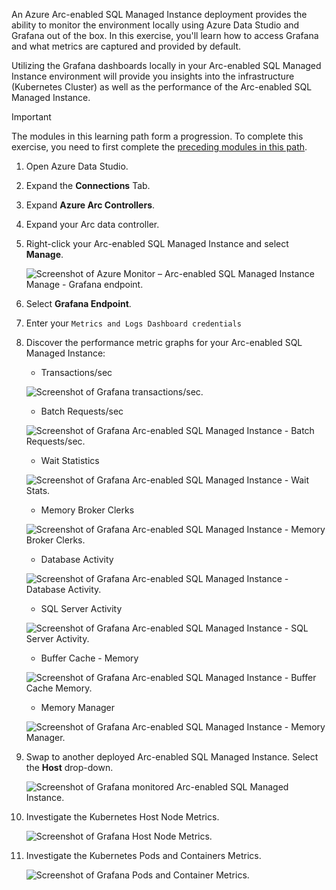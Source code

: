 An Azure Arc-enabled SQL Managed Instance deployment provides the ability to monitor the environment locally using Azure Data Studio and Grafana out of the box. In this exercise, you'll learn how to access Grafana and what metrics are captured and provided by default. 

Utilizing the Grafana dashboards locally in your Arc-enabled SQL Managed Instance environment will provide you insights into the infrastructure (Kubernetes Cluster) as well as the performance of the Arc-enabled SQL Managed Instance.

> [!IMPORTANT]
> The modules in this learning path form a progression. To complete this exercise, you need to first complete the [preceding modules in this path](/training/paths/get-started-azure-arc-sql-managed-instance/).

1. Open Azure Data Studio.
1. Expand the **Connections** Tab.
1. Expand **Azure Arc Controllers**.
1. Expand your Arc data controller.
1. Right-click your Arc-enabled SQL Managed Instance and select **Manage**.

    ![Screenshot of Azure Monitor – Arc-enabled SQL Managed Instance Manage - Grafana endpoint.](../media/azure-data-studio-grafana-endpoint-1.png)

1. Select **Grafana Endpoint**.
1. Enter your `Metrics and Logs Dashboard credentials`
1. Discover the performance metric graphs for your Arc-enabled SQL Managed Instance:
    - Transactions/sec

    ![Screenshot of Grafana transactions/sec.](../media/azure-data-studio-grafana-transactions-2.png)

    - Batch Requests/sec

    ![Screenshot of Grafana Arc-enabled SQL Managed Instance - Batch Requests/sec.](../media/azure-data-studio-grafana-batch-requests-3.png)

    - Wait Statistics

    ![Screenshot of Grafana Arc-enabled SQL Managed Instance - Wait Stats.](../media/azure-data-studio-grafana-wait-stats-4.png)

    - Memory Broker Clerks

    ![Screenshot of Grafana Arc-enabled SQL Managed Instance - Memory Broker Clerks.](../media/azure-data-studio-grafana-memory-clerks-5.png)

    - Database Activity

    ![Screenshot of Grafana Arc-enabled SQL Managed Instance - Database Activity.](../media/azure-data-studio-grafana-database-activity-6.png)

    - SQL Server Activity

    ![Screenshot of Grafana Arc-enabled SQL Managed Instance - SQL Server Activity.](../media/azure-data-studio-grafana-sql-server-activity-7.png)

    - Buffer Cache - Memory

    ![Screenshot of Grafana Arc-enabled SQL Managed Instance - Buffer Cache Memory.](../media/azure-data-studio-grafana-buffer-cache-7.png)

    - Memory Manager

    ![Screenshot of Grafana Arc-enabled SQL Managed Instance - Memory Manager.](../media/azure-data-studio-grafana-memory-manager-8.png)

1. Swap to another deployed Arc-enabled SQL Managed Instance. Select the **Host** drop-down.

    ![Screenshot of Grafana monitored Arc-enabled SQL Managed Instance.](../media/azure-data-studio-grafana-monitored-sqlmi-9.png)

1. Investigate the Kubernetes Host Node Metrics.

    ![Screenshot of Grafana Host Node Metrics.](../media/azure-data-studio-grafana-host-node-metrics-10.png)

1. Investigate the Kubernetes Pods and Containers Metrics.

    ![Screenshot of Grafana Pods and Container Metrics.](../media/azure-data-studio-grafana-pods-container-metrics-11.png)
